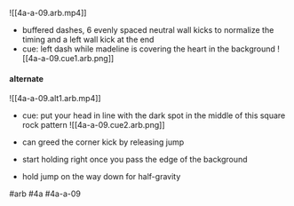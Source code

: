 ![[4a-a-09.arb.mp4]]
- buffered dashes, 6 evenly spaced neutral wall kicks to normalize the timing and a left wall kick at the end
- cue: left dash while madeline is covering the heart in the background
![[4a-a-09.cue1.arb.png]]

#### alternate
![[4a-a-09.alt1.arb.mp4]]

- cue: put your head in line with the dark spot in the middle of this square rock pattern
![[4a-a-09.cue2.arb.png]]

- can greed the corner kick by releasing jump
- start holding right once you pass the edge of the background
- hold jump on the way down for half-gravity

#arb #4a #4a-a-09

